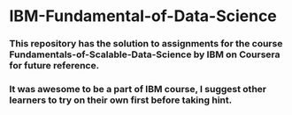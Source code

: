 # IBM-Fundamental-of-Data-Science
### This repository has the solution to assignments for the course Fundamentals-of-Scalable-Data-Science by IBM on Coursera for future reference.
### It was awesome to be a part of IBM course, I suggest other learners to try on their own first before taking hint.

